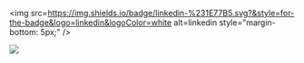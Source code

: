 
<img src=https://img.shields.io/badge/linkedin-%231E77B5.svg?&style=for-the-badge&logo=linkedin&logoColor=white alt=linkedin style="margin-bottom: 5px;" />
</a>  
                                                                                                                    
![](https://komarev.com/ghpvc/?username=krzysztof-tokarski)



  
